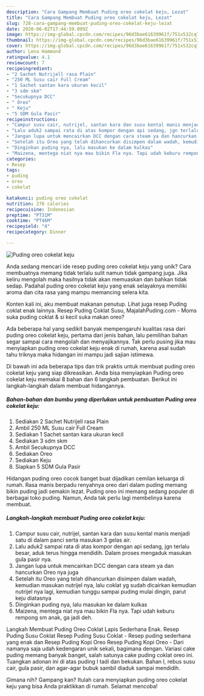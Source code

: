 ```yaml
---
description: "Cara Gampang Membuat Puding oreo cokelat keju, Lezat"
title: "Cara Gampang Membuat Puding oreo cokelat keju, Lezat"
slug: 728-cara-gampang-membuat-puding-oreo-cokelat-keju-lezat
date: 2020-06-02T17:44:59.099Z
image: https://img-global.cpcdn.com/recipes/96d3bae61639961f/751x532cq70/puding-oreo-cokelat-keju-foto-resep-utama.jpg
thumbnail: https://img-global.cpcdn.com/recipes/96d3bae61639961f/751x532cq70/puding-oreo-cokelat-keju-foto-resep-utama.jpg
cover: https://img-global.cpcdn.com/recipes/96d3bae61639961f/751x532cq70/puding-oreo-cokelat-keju-foto-resep-utama.jpg
author: Lena Hammond
ratingvalue: 4.1
reviewcount: 7
recipeingredient:
- "2 Sachet Nutrijell rasa Plain"
- "250 ML Susu cair Full Cream"
- "1 Sachet santan kara ukuran kecil"
- "3 sdm skm"
- "Secukupnya DCC"
- " Oreo"
- " Keju"
- "5 SDM Gula Pasir"
recipeinstructions:
- "Campur susu cair, nutrijel, santan kara dan susu kental manis menjadi satu di dalam panci serta masukan 3 gelas air."
- "Lalu aduk2 sampai rata di atas kompor dengan api sedang, jgn terlalu besar, aduk terus hingga mendidih. Dalam proses mengaduk masukan gula pasir nya."
- "Jangan lupa untuk mencairkan DCC dengan cara steam ya dan hancurkan Oreo nya juga"
- "Setelah itu Oreo yang telah dihancurkan disimpen dalam wadah, kemudian masukan nutrijel nya, lalu coklat yg sudah dicairkan kemudian nutrijel nya lagi, kemudian tunggu sampai puding mulai dingin, parut keju diatasnya"
- "Dinginkan puding nya, lalu masukan ke dalam kulkas"
- "Maizena, mentega niat nya mau bikin Fla nya. Tapi udah keburu rempong sm anak, ga jadi deh."
categories:
- Resep
tags:
- puding
- oreo
- cokelat

katakunci: puding oreo cokelat 
nutrition: 270 calories
recipecuisine: Indonesian
preptime: "PT31M"
cooktime: "PT46M"
recipeyield: "4"
recipecategory: Dinner

---
```



![Puding oreo cokelat keju](https://img-global.cpcdn.com/recipes/96d3bae61639961f/751x532cq70/puding-oreo-cokelat-keju-foto-resep-utama.jpg)

Anda sedang mencari ide resep puding oreo cokelat keju yang unik? Cara membuatnya memang tidak terlalu sulit namun tidak gampang juga. Jika keliru mengolah maka hasilnya tidak akan memuaskan dan bahkan tidak sedap. Padahal puding oreo cokelat keju yang enak selayaknya memiliki aroma dan cita rasa yang mampu memancing selera kita.

Konten kali ini, aku membuat makanan penutup. Lihat juga resep Puding coklat enak lainnya. Resep Puding Coklat Susu, MajalahPuding.com - Moms suka puding coklat &amp; si kecil suka makan oreo?

Ada beberapa hal yang sedikit banyak mempengaruhi kualitas rasa dari puding oreo cokelat keju, pertama dari jenis bahan, lalu pemilihan bahan segar sampai cara mengolah dan menyajikannya. Tak perlu pusing jika mau menyiapkan puding oreo cokelat keju enak di rumah, karena asal sudah tahu triknya maka hidangan ini mampu jadi sajian istimewa.


Di bawah ini ada beberapa tips dan trik praktis untuk membuat puding oreo cokelat keju yang siap dikreasikan. Anda bisa menyiapkan Puding oreo cokelat keju memakai 8 bahan dan 6 langkah pembuatan. Berikut ini langkah-langkah dalam membuat hidangannya.

<!--inarticleads1-->

##### Bahan-bahan dan bumbu yang diperlukan untuk pembuatan Puding oreo cokelat keju:

1. Sediakan 2 Sachet Nutrijell rasa Plain
1. Ambil 250 ML Susu cair Full Cream
1. Sediakan 1 Sachet santan kara ukuran kecil
1. Sediakan 3 sdm skm
1. Ambil Secukupnya DCC
1. Sediakan  Oreo
1. Sediakan  Keju
1. Siapkan 5 SDM Gula Pasir


Hidangan puding oreo cocok banget buat dijadikan cemilan keluarga di rumah. Rasa manis berpadu renyahnya oreo dari dalam puding memang bikin puding jadi semakin lezat. Puding oreo ini memang sedang populer di berbagai toko puding. Namun, Anda tak perlu lagi membelinya karena membuat. 

<!--inarticleads2-->

##### Langkah-langkah membuat Puding oreo cokelat keju:

1. Campur susu cair, nutrijel, santan kara dan susu kental manis menjadi satu di dalam panci serta masukan 3 gelas air.
1. Lalu aduk2 sampai rata di atas kompor dengan api sedang, jgn terlalu besar, aduk terus hingga mendidih. Dalam proses mengaduk masukan gula pasir nya.
1. Jangan lupa untuk mencairkan DCC dengan cara steam ya dan hancurkan Oreo nya juga
1. Setelah itu Oreo yang telah dihancurkan disimpen dalam wadah, kemudian masukan nutrijel nya, lalu coklat yg sudah dicairkan kemudian nutrijel nya lagi, kemudian tunggu sampai puding mulai dingin, parut keju diatasnya
1. Dinginkan puding nya, lalu masukan ke dalam kulkas
1. Maizena, mentega niat nya mau bikin Fla nya. Tapi udah keburu rempong sm anak, ga jadi deh.


Langkah Membuat Puding Oreo Coklat Lapis Sederhana Enak. Resep Puding Susu Coklat Resep Puding Susu Coklat - Resep puding sederhana yang enak dan Resep Puding Kopi Oreo Resep Puding Kopi Oreo - Dari namanya saja udah kedengaran unik sekali, bagimana dengan. Variasi cake puding memang banyak banget, salah satunya cake puding coklat oreo ini. Tuangkan adonan ini di atas puding I tadi dan bekukan. Bahan I, rebus susu cair, gula pasir, dan agar-agar bubuk sambil diaduk sampai mendidih. 

Gimana nih? Gampang kan? Itulah cara menyiapkan puding oreo cokelat keju yang bisa Anda praktikkan di rumah. Selamat mencoba!
